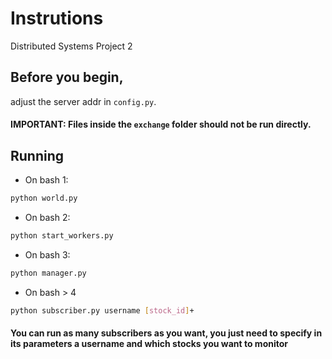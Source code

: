 # Instrutions
Distributed Systems Project 2

## Before you begin,
adjust the server addr in `config.py`.

#### IMPORTANT: Files inside the `exchange` folder should not be run directly.

## Running

- On bash 1:
```bash
python world.py
```

- On bash 2:
```bash
python start_workers.py
```

- On bash 3:
```bash
python manager.py
```

- On bash > 4 
```bash
python subscriber.py username [stock_id]+
```

#### You can run as many subscribers as you want, you just need to specify in its parameters a username and which stocks you want to monitor